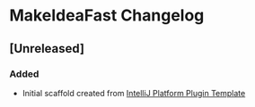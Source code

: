 <!-- Keep a Changelog guide -> https://keepachangelog.com -->

# MakeIdeaFast Changelog

## [Unreleased]
### Added
- Initial scaffold created from [IntelliJ Platform Plugin Template](https://github.com/JetBrains/intellij-platform-plugin-template)
